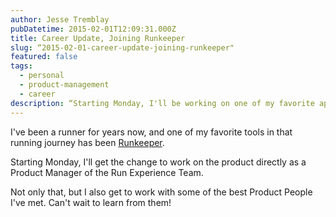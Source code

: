 ```yaml
---
author: Jesse Tremblay
pubDatetime: 2015-02-01T12:09:31.000Z
title: Career Update, Joining Runkeeper
slug: “2015-02-01-career-update-joining-runkeeper"
featured: false
tags:
  - personal
  - product-management
  - career
description: “Starting Monday, I'll be working on one of my favorite apps: Runkeeper."
---
```

I've been a runner for years now, and one of my favorite tools in that running journey has been [Runkeeper](https://runkeeper.com/cms/).

Starting Monday, I'll get the change to work on the product directly as a Product Manager of the Run Experience Team.

Not only that, but I also get to work with some of the best Product People I've met. Can't wait to learn from them!
